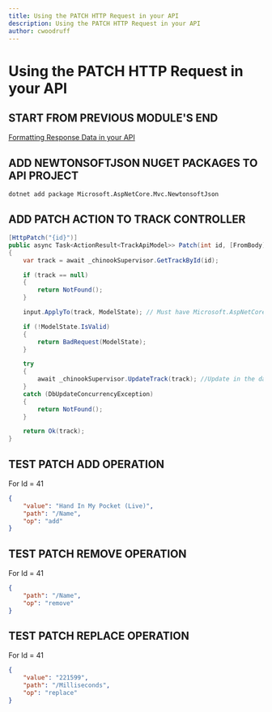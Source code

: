 ```yaml
---
title: Using the PATCH HTTP Request in your API
description: Using the PATCH HTTP Request in your API
author: cwoodruff
---
```

# Using the PATCH HTTP Request in your API

## START FROM PREVIOUS MODULE'S END
[Formatting Response Data in your API](formatting-response-data.md)

## ADD NEWTONSOFTJSON NUGET PACKAGES TO API PROJECT

```dos
dotnet add package Microsoft.AspNetCore.Mvc.NewtonsoftJson
```

## ADD PATCH ACTION TO TRACK CONTROLLER

```csharp
[HttpPatch("{id}")]
public async Task<ActionResult<TrackApiModel>> Patch(int id, [FromBody] JsonPatchDocument<TrackApiModel> input)
{
    var track = await _chinookSupervisor.GetTrackById(id);

    if (track == null)
    {
        return NotFound();
    }

    input.ApplyTo(track, ModelState); // Must have Microsoft.AspNetCore.Mvc.NewtonsoftJson installed  

    if (!ModelState.IsValid)
    {
        return BadRequest(ModelState);
    }

    try
    {
        await _chinookSupervisor.UpdateTrack(track); //Update in the database
    }
    catch (DbUpdateConcurrencyException)
    {
        return NotFound();
    }

    return Ok(track);
}
```

## TEST PATCH ADD OPERATION

For Id = 41
```json
{  
	"value": "Hand In My Pocket (Live)",  
	"path": "/Name",  
	"op": "add"  
}
```

## TEST PATCH REMOVE OPERATION

For Id = 41
```json
{  
	"path": "/Name",  
	"op": "remove"  
}
```

## TEST PATCH REPLACE OPERATION

For Id = 41
```json
{  
	"value": "221599",  
	"path": "/Milliseconds",  
	"op": "replace"  
} 
```